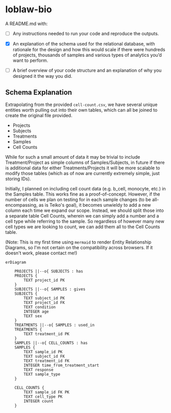 # loblaw-bio

A README.md with:

* [ ] Any instructions needed to run your code and reproduce the outputs.
* [X] An explanation of the schema used for the relational database, with rationale for the design and how this would scale if there were hundreds of projects, thousands of samples and various types of analytics you’d want to perform.

* [ ] A brief overview of your code structure and an explanation of why you designed it the way you did.

## Schema Explanation

Extrapolating from the provided `cell-count.csv`, we have several unique entities worth pulling out into their own tables, which can all be joined to create the original file provided.

* Projects
* Subjects
* Treatments
* Samples
* Cell Counts

While for such a small amount of data it may be trivial to include Treatment/Project as simple columns of Samples/Subjects, in future if there is additional data for either Treatments/Projects it will be more scalable to modify those tables (which as of now are currently extremely simple, just storing IDs).

Initially, I planned on including cell count data (e.g. b_cell, monocyte, etc.) in the Samples table. This works fine as a proof-of-concept. However, if the number of cells we plan on testing for in each sample changes (to be all-encompassing, as is Teiko's goal), it becomes unwieldy to add a new column each time we expand our scope. Instead, we should split those into a separate table Cell Counts, wherein we can simply add a number and a cell type while referring to the sample. So regardless of however many new cell types we are looking to count, we can add them all to the Cell Counts table.

(Note: This is my first time using `mermaid` to render Entity Relationship Diagrams, so I'm not certain on the compatibility across browsers. If it doesn't work, please contact me!)

```mermaid
erDiagram

    PROJECTS ||--o{ SUBJECTS : has
    PROJECTS {
        TEXT project_id PK
    }
    SUBJECTS ||--o{ SAMPLES : gives
    SUBJECTS {
        TEXT subject_id PK
        TEXT project_id FK
        TEXT condition
        INTEGER age
        TEXT sex
    }
    TREATMENTS ||--o{ SAMPLES : used_in
    TREATMENTS {
        TEXT treatment_id PK
    }
    SAMPLES ||--o{ CELL_COUNTS : has
    SAMPLES {
        TEXT sample_id PK
        TEXT subject_id FK
        TEXT treatment_id FK
        INTEGER time_from_treatment_start
        TEXT response
        TEXT sample_type
    }

    CELL_COUNTS {
        TEXT sample_id FK PK
        TEXT cell_type PK
        INTEGER count
    }


```
